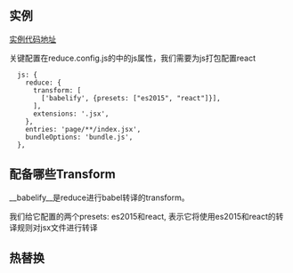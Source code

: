
## 实例
[实例代码地址](https://github.com/reducejs/reduce-web-component/tree/master/example/react)

关键配置在reduce.config.js的中的js属性，我们需要为js打包配置react

```
  js: {
    reduce: {
      transform: [
        ['babelify', {presets: ["es2015", "react"]}],
      ],
      extensions: '.jsx',
    },
    entries: 'page/**/index.jsx',
    bundleOptions: 'bundle.js',
  },
```


## 配备哪些Transform

__babelify__是reduce进行babel转译的transform。 

我们给它配置的两个presets: es2015和react, 表示它将使用es2015和react的转译规则对jsx文件进行转译


## 热替换

